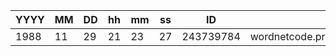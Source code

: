 | YYYY | MM | DD | hh | mm | ss | ID | file |
| - | - | - | - | - | - | - | - |
| 1988 | 11 | 29 | 21 | 23 | 27 | 243739784 | wordnetcode.princeton.edu/1.2/1.2.tar.gz/1.2/dbfiles/noun.artifact |
